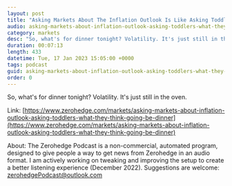 ```yaml
---
layout: post
title: "Asking Markets About The Inflation Outlook Is Like Asking Toddlers What They Think Is Going To Be For Dinner"
audio: asking-markets-about-inflation-outlook-asking-toddlers-what-they-think-going-be-dinner-0
category: markets
desc: "So, what's for dinner tonight? Volatility. It's just still in the oven."
duration: 00:07:13
length: 433
datetime: Tue, 17 Jan 2023 15:05:00 +0000
tags: podcast
guid: asking-markets-about-inflation-outlook-asking-toddlers-what-they-think-going-be-dinner-0
order: 0
---
```

So, what's for dinner tonight? Volatility. It's just still in the oven.

Link: [https://www.zerohedge.com/markets/asking-markets-about-inflation-outlook-asking-toddlers-what-they-think-going-be-dinner](https://www.zerohedge.com/markets/asking-markets-about-inflation-outlook-asking-toddlers-what-they-think-going-be-dinner)

About: The Zerohedge Podcast is a non-commercial, automated program, designed to give people a way to get news from Zerohedge in an audio format.  I am actively working on tweaking and improving the setup to create a better listening experience (December 2022).  Suggestions are welcome: [zerohedgePodcast@outlook.com](mailto:zerohedgePodcast@outlook.com)